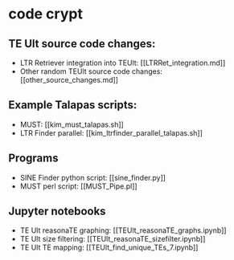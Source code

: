 # code crypt

## TE Ult source code changes:
- LTR Retriever integration into TEUlt: [[LTRRet_integration.md]]
- Other random TEUlt source code changes: [[other_source_changes.md]]


## Example Talapas scripts:
- MUST: [[kim_must_talapas.sh]]
- LTR Finder parallel: [[kim_ltrfinder_parallel_talapas.sh]]

## Programs
- SINE Finder python script: [[sine_finder.py]]
- MUST perl script: [[MUST_Pipe.pl]]

## Jupyter notebooks
- TE Ult reasonaTE graphing: [[TEUlt_reasonaTE_graphs.ipynb]]
- TE Ult size filtering: [[TEUlt_reasonaTE_sizefilter.ipynb]]
- TE Ult TE mapping: [[TEUlt_find_unique_TEs_7.ipynb]]